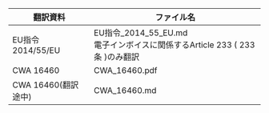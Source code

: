 | 翻訳資料 | ファイル名
| ---- | ----
| EU指令 2014/55/EU | EU指令_2014_55_EU.md<br>電子インボイスに関係するArticle 233 ( 233条 )のみ翻訳
| CWA 16460 | CWA_16460.pdf
| CWA 16460(翻訳途中) | CWA_16460.md
